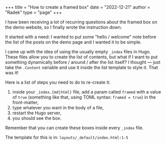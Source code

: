 +++
title = "How to create a framed box"
date = "2022-12-21"
author = "Radek"
type = "page"
+++

I have been receiving a lot of recurring questions about the framed box on the demo website, so I finally wrote the instruction down.

It started with a need: I wanted to put some "hello / welcome" note before the list of the posts on the demo page and I wanted it to be simple.

I came up with the idea of using the usually empty `_index` files in Hugo. These files allow you to create the list of contents, but what if I want to put something dynamically before / around / after the list itself? I thought — just take the `.Content` variable and use it inside the list template to style it. That was it!

Here is a list of steps you need to do to re-create it:

1. inside your `_index.{md|html}` file, add a param called `framed` with a value of `true` (something like that, using TOML syntax: `framed = true`) in the front-matter,
2. type whatever you want in the body of a file,
3. restart the Hugo server,
4. you should see the box.

Remember that you can create these boxes inside every `_index` file.

The template for this is in: `layouts/_default/index.html:1-5`
